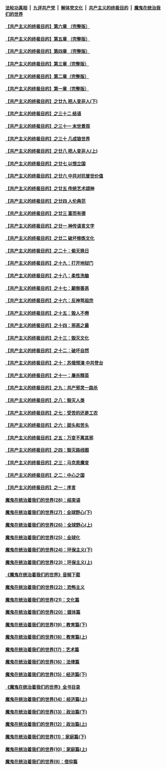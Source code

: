 ####  [法轮功真相](../../../../basic/blob/master/README.md?t=11231301) &nbsp;|&nbsp; [九评共产党](../../../../9ping.md/blob/master/README.md?t=11231301) &nbsp;|&nbsp; [解体党文化](../../../../jtdwh.md/blob/master/README.md?t=11231301)  &nbsp;|&nbsp; [共产主义的终极目的](../../../../gczydzjmd.md/blob/master/README.md?t=11231301) &nbsp;|&nbsp; [魔鬼在统治我们的世界](../../../../mgztzwmdsj.md/blob/master/README.md?t=11231301) 

#### [【共产主义的终极目的】第六章 （完整版）](../pages/nsc422/n11428913.md?t=11231301) 

#### [【共产主义的终极目的】第五章 （完整版）](../pages/nsc422/n11428912.md?t=11231301) 

#### [【共产主义的终极目的】第四章 （完整版）](../pages/nsc422/n11428907.md?t=11231301) 

#### [【共产主义的终极目的】第三章（完整版）](../pages/nsc422/n11428848.md?t=11231301) 

#### [【共产主义的终极目的】第二章（完整版）](../pages/nsc422/n11428831.md?t=11231301) 

#### [【共产主义的终极目的】第一章（完整版）](../pages/nsc422/n11417651.md?t=11231301) 

#### [【共产主义的终极目的】之廿九 把人变非人(下)](../pages/nsc422/n11344140.md?t=11231301) 

#### [【共产主义的终极目的】之三十二 结语](../pages/nsc422/n11360535.md?t=11231301) 

#### [【共产主义的终极目的】之三十一 末世景观](../pages/nsc422/n11351129.md?t=11231301) 

#### [【共产主义的终极目的】之三十 几成狼世界](../pages/nsc422/n11348280.md?t=11231301) 

#### [【共产主义的终极目的】之廿八 把人变非人(上)](../pages/nsc422/n11340492.md?t=11231301) 

#### [【共产主义的终极目的】之廿七 以恨立国](../pages/nsc422/n11336944.md?t=11231301) 

#### [【共产主义的终极目的】之廿六 中共对抗普世价值](../pages/nsc422/n11324785.md?t=11231301) 

#### [【共产主义的终极目的】之廿五 传统艺术颂神](../pages/nsc422/n11296396.md?t=11231301) 

#### [【共产主义的终极目的】之廿四 人伦典范](../pages/nsc422/n11296397.md?t=11231301) 

#### [【共产主义的终极目的】之廿三 富而有德](../pages/nsc422/n11283598.md?t=11231301) 

#### [【共产主义的终极目的】之廿一 神传语言文字](../pages/nsc422/n11263265.md?t=11231301) 

#### [【共产主义的终极目的】之廿二 破坏修炼文化](../pages/nsc422/n11245728.md?t=11231301) 

#### [【共产主义的终极目的】之二十：偷天换日](../pages/nsc422/n11238846.md?t=11231301) 

#### [【共产主义的终极目的】之十九：打开地狱门](../pages/nsc422/n11206376.md?t=11231301) 

#### [【共产主义的终极目的】之十八：柔性洗脑](../pages/nsc422/n11199994.md?t=11231301) 

#### [【共产主义的终极目的】之十七：颠倒善恶](../pages/nsc422/n11179782.md?t=11231301) 

#### [【共产主义的终极目的】之十六：反神骂祖宗](../pages/nsc422/n11166798.md?t=11231301) 

#### [【共产主义的终极目的】之十五：毁人不倦](../pages/nsc422/n11166792.md?t=11231301) 

#### [【共产主义的终极目的】之十四：邪恶之最](../pages/nsc422/n11150249.md?t=11231301) 

#### [【共产主义的终极目的】之十三：毁灭文化](../pages/nsc422/n11135227.md?t=11231301) 

#### [【共产主义的终极目的】之十二：破坏自然](../pages/nsc422/n11135214.md?t=11231301) 

#### [【共产主义的终极目的】之十：苏俄预演 中共登台](../pages/nsc422/n11118424.md?t=11231301) 

#### [【共产主义的终极目的】之十一：屠杀精英](../pages/nsc422/n11118442.md?t=11231301) 

#### [【共产主义的终极目的】之九：共产邪灵一路杀](../pages/nsc422/n11114139.md?t=11231301) 

#### [【共产主义的终极目的】之八：毁灭人类](../pages/nsc422/n11108503.md?t=11231301) 

#### [【共产主义的终极目的】之七：受苦的还是工农](../pages/nsc422/n11101809.md?t=11231301) 

#### [【共产主义的终极目的】之六：甜头和苦头](../pages/nsc422/n11096971.md?t=11231301) 

#### [【共产主义的终极目的】之五：万变不离其邪](../pages/nsc422/n11091285.md?t=11231301) 

#### [【共产主义的终极目的】之四：毁灭路线图](../pages/nsc422/n11086284.md?t=11231301) 

#### [【共产主义的终极目的】之三：马克思魔变](../pages/nsc422/n11061941.md?t=11231301) 

#### [【共产主义的终极目的】之二：中心之国](../pages/nsc422/n11047728.md?t=11231301) 

#### [【共产主义的终极目的】之一：序言](../pages/nsc422/n11086077.md?t=11231301) 

#### [魔鬼在统治着我们的世界(28)：结束语](../pages/nsc422/n10936246.md?t=11231301) 

#### [魔鬼在统治着我们的世界(27)：全球野心(下)](../pages/nsc422/n10928319.md?t=11231301) 

#### [魔鬼在统治着我们的世界(26)：全球野心(上)](../pages/nsc422/n10900318.md?t=11231301) 

#### [魔鬼在统治着我们的世界(25)：全球化](../pages/nsc422/n10788205.md?t=11231301) 

#### [魔鬼在统治着我们的世界(24)：环保主义(下)](../pages/nsc422/n10695307.md?t=11231301) 

#### [魔鬼在统治着我们的世界(23)：环保主义(上)](../pages/nsc422/n10688613.md?t=11231301) 

#### [《魔鬼在统治着我们的世界》音频下载](../pages/nsc422/n10635553.md?t=11231301) 

#### [魔鬼在统治着我们的世界(22)：恐怖主义](../pages/nsc422/n10614727.md?t=11231301) 

#### [魔鬼在统治着我们的世界(21)：文化篇](../pages/nsc422/n10597706.md?t=11231301) 

#### [魔鬼在统治着我们的世界(20)：媒体篇](../pages/nsc422/n10586579.md?t=11231301) 

#### [魔鬼在统治着我们的世界(19)：教育篇(下)](../pages/nsc422/n10564808.md?t=11231301) 

#### [魔鬼在统治着我们的世界(18)：教育篇(上)](../pages/nsc422/n10526970.md?t=11231301) 

#### [魔鬼在统治着我们的世界(17)：艺术篇](../pages/nsc422/n10499093.md?t=11231301) 

#### [魔鬼在统治着我们的世界(16)：法律篇](../pages/nsc422/n10485969.md?t=11231301) 

#### [魔鬼在统治着我们的世界(15)：经济篇(下)](../pages/nsc422/n10469975.md?t=11231301) 

#### [《魔鬼在统治着我们的世界》全书目录](../pages/nsc422/n10464261.md?t=11231301) 

#### [魔鬼在统治着我们的世界(14)：经济篇(上)](../pages/nsc422/n10457370.md?t=11231301) 

#### [魔鬼在统治着我们的世界(13)：政治篇(下)](../pages/nsc422/n10448270.md?t=11231301) 

#### [魔鬼在统治着我们的世界(12)：政治篇(上)](../pages/nsc422/n10444576.md?t=11231301) 

#### [魔鬼在统治着我们的世界(11)：家庭篇(下)](../pages/nsc422/n10440961.md?t=11231301) 

#### [魔鬼在统治着我们的世界(10)：家庭篇(上)](../pages/nsc422/n10435448.md?t=11231301) 

#### [魔鬼在统治着我们的世界(9)：信仰篇](../pages/nsc422/n10432159.md?t=11231301) 


